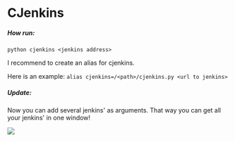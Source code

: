 CJenkins
=======

##### How run: 
`python cjenkins <jenkins address>`

I recommend to create an alias for cjenkins.

Here is an example:
`alias cjenkins=/<path>/cjenkins.py <url to jenkins>`

##### Update:
Now you can add several jenkins' as arguments. That way you can get all your jenkins' in one window!

![](https://raw.github.com/mariushe/cjenkins/master/cjenkins.png)
